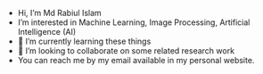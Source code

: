 - Hi, I’m Md Rabiul Islam
- I’m interested in Machine Learning, Image Processing, Artificial Intelligence (AI)
- 🌱 I’m currently learning these things
- 💞️ I’m looking to collaborate on some related research work
- You can reach me by my email available in my personal website.

<!---
rabiul-ai/rabiul-ai is a ✨ special ✨ repository because its `README.md` (this file) appears on your GitHub profile.
You can click the Preview link to take a look at your changes.
--->
